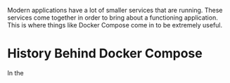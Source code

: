 Modern applications have a lot of smaller services that are running. These services come together in order to bring about a functioning application. This is where things like Docker Compose come in to be extremely useful.
# History Behind Docker Compose
In the